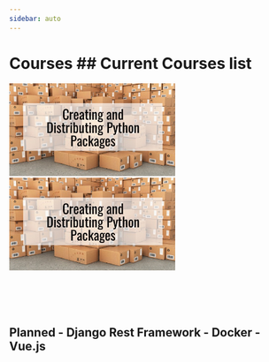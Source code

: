 ```yaml
---
sidebar: auto
---
```


# Courses ## Current Courses list

<div float="left">
  <img
    src="./assets/packaging-course.jpg"
    width="300"
    alt="Creating and distributing python packages"
  />
  <img
    src="./assets/packaging-course.jpg"
    width="300"
    alt="Creating and distributing python packages"
  />
</div>

<br />
<br />
<br />
<br />

## Planned - Django Rest Framework - Docker - Vue.js
